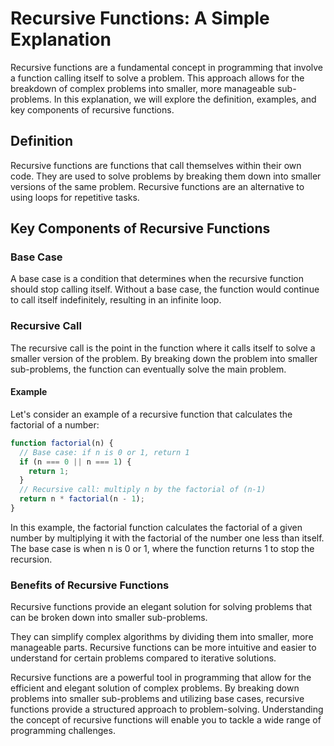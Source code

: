 # Recursive Functions: A Simple Explanation

Recursive functions are a fundamental concept in programming that involve a function calling itself to solve a problem. This approach allows for the breakdown of complex problems into smaller, more manageable sub-problems. In this explanation, we will explore the definition, examples, and key components of recursive functions.

## Definition

Recursive functions are functions that call themselves within their own code. They are used to solve problems by breaking them down into smaller versions of the same problem. Recursive functions are an alternative to using loops for repetitive tasks.

## Key Components of Recursive Functions

### Base Case

A base case is a condition that determines when the recursive function should stop calling itself. Without a base case, the function would continue to call itself indefinitely, resulting in an infinite loop.

### Recursive Call

The recursive call is the point in the function where it calls itself to solve a smaller version of the problem. By breaking down the problem into smaller sub-problems, the function can eventually solve the main problem.

#### Example

Let's consider an example of a recursive function that calculates the factorial of a number:
```js
function factorial(n) {
  // Base case: if n is 0 or 1, return 1
  if (n === 0 || n === 1) {
    return 1;
  }
  // Recursive call: multiply n by the factorial of (n-1)
  return n * factorial(n - 1);
}
```

In this example, the factorial function calculates the factorial of a given number by multiplying it with the factorial of the number one less than itself. The base case is when n is 0 or 1, where the function returns 1 to stop the recursion.

### Benefits of Recursive Functions

Recursive functions provide an elegant solution for solving problems that can be broken down into smaller sub-problems.

They can simplify complex algorithms by dividing them into smaller, more manageable parts.
Recursive functions can be more intuitive and easier to understand for certain problems compared to iterative solutions.

Recursive functions are a powerful tool in programming that allow for the efficient and elegant solution of complex problems. By breaking down problems into smaller sub-problems and utilizing base cases, recursive functions provide a structured approach to problem-solving. Understanding the concept of recursive functions will enable you to tackle a wide range of programming challenges.

